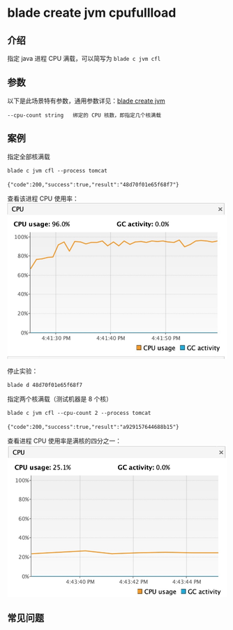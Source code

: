 # blade create jvm cpufullload
## 介绍
指定 java 进程 CPU 满载，可以简写为 `blade c jvm cfl`

## 参数
以下是此场景特有参数，通用参数详见：[blade create jvm](blade_create_jvm)
```
--cpu-count string   绑定的 CPU 核数，即指定几个核满载
```

## 案例
指定全部核满载
```
blade c jvm cfl --process tomcat 
                                                                                      
{"code":200,"success":true,"result":"48d70f01e65f68f7"}
```
查看该进程 CPU 使用率：
![-w454](media/15758727994349/15758809321295.jpg)

停止实验：
```
blade d 48d70f01e65f68f7
```

指定两个核满载（测试机器是 8 个核）
```
blade c jvm cfl --cpu-count 2 --process tomcat
                                                                         
{"code":200,"success":true,"result":"a929157644688b15"}
```
查看进程 CPU 使用率是满核的四分之一：
![-w454](media/15758727994349/15758810411559.jpg)


## 常见问题